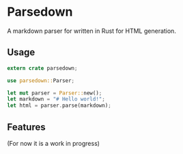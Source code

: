 # Parsedown
A markdown parser for written in Rust for HTML generation.

## Usage
```rust
extern crate parsedown;

use parsedown::Parser;

let mut parser = Parser::new();
let markdown = "# Hello world!";
let html = parser.parse(markdown);
```

## Features
(For now it is a work in progress)

